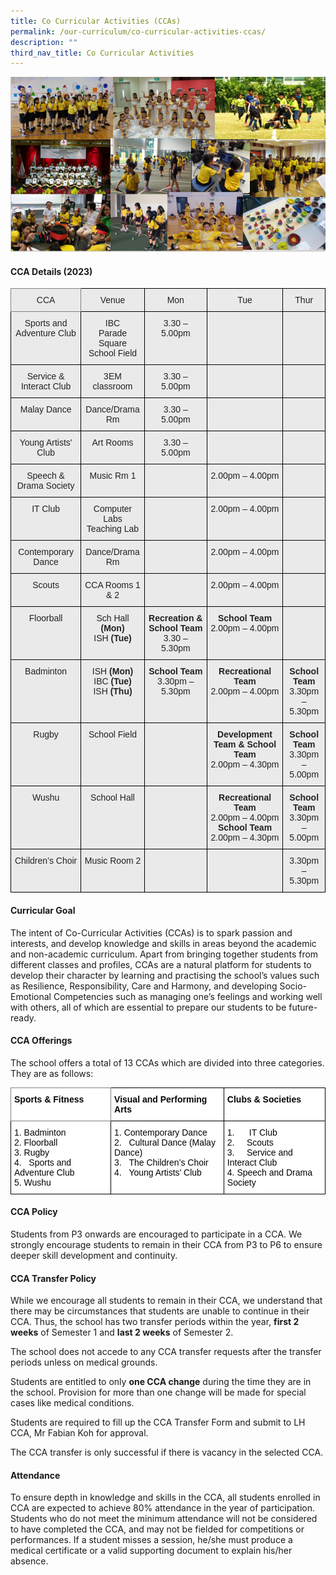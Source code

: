 ```yaml
---
title: Co Curricular Activities (CCAs)
permalink: /our-curriculum/co-curricular-activities-ccas/
description: ""
third_nav_title: Co Curricular Activities
---
```

![Co-Curricular Activities (CCAs)](/images/cca2020.png)

#### CCA Details (2023)

<style type="text/css">
.tg  {border-collapse:collapse;border-spacing:0;}
.tg td{border-color:black;border-style:solid;border-width:1px;font-family:Arial, sans-serif;font-size:14px;
  overflow:hidden;padding:10px 5px;word-break:normal;}
.tg th{border-color:black;border-style:solid;border-width:1px;font-family:Arial, sans-serif;font-size:14px;
  font-weight:normal;overflow:hidden;padding:10px 5px;word-break:normal;}
.tg .tg-ii8k{background-color:#EAEAEA;color:#222;text-align:center;vertical-align:top}
.tg .tg-6cvf{background-color:#EAEAEA;border-color:inherit;color:#222;text-align:center;vertical-align:top}
</style>
<table class="tg">
<thead>
  <tr>
    <th class="tg-6cvf">CCA</th>
    <th class="tg-ii8k">Venue</th>
    <th class="tg-ii8k">Mon</th>
    <th class="tg-ii8k">Tue</th>
    <th class="tg-ii8k">Thur</th>
  </tr>
</thead>
<tbody>
  <tr>
    <td class="tg-ii8k">Sports and Adventure Club<br> <br> <br></td>
    <td class="tg-ii8k">IBC<br>Parade Square<br>School Field</td>
    <td class="tg-ii8k">3.30 – 5.00pm</td>
    <td class="tg-ii8k"></td>
    <td class="tg-ii8k"></td>
  </tr>
  <tr>
    <td class="tg-ii8k">Service &amp; Interact Club</td>
    <td class="tg-ii8k">3EM classroom</td>
    <td class="tg-ii8k">3.30 – 5.00pm</td>
    <td class="tg-ii8k"></td>
    <td class="tg-ii8k"></td>
  </tr>
  <tr>
    <td class="tg-ii8k">Malay Dance</td>
    <td class="tg-ii8k">Dance/Drama Rm</td>
    <td class="tg-ii8k">3.30 – 5.00pm</td>
    <td class="tg-ii8k"></td>
    <td class="tg-ii8k"></td>
  </tr>
  <tr>
    <td class="tg-ii8k">Young Artists' Club</td>
    <td class="tg-ii8k">Art Rooms</td>
    <td class="tg-ii8k">3.30 – 5.00pm</td>
    <td class="tg-ii8k"></td>
    <td class="tg-ii8k"></td>
  </tr>
  <tr>
    <td class="tg-ii8k">Speech &amp; Drama Society</td>
    <td class="tg-ii8k">Music Rm 1</td>
    <td class="tg-ii8k"></td>
    <td class="tg-ii8k">2.00pm – 4.00pm<br></td>
    <td class="tg-ii8k"></td>
  </tr>
  <tr>
    <td class="tg-ii8k">IT Club</td>
    <td class="tg-ii8k">Computer Labs<br>Teaching Lab</td>
    <td class="tg-ii8k"></td>
    <td class="tg-ii8k">2.00pm – 4.00pm<br></td>
    <td class="tg-ii8k"></td>
  </tr>
  <tr>
    <td class="tg-ii8k">Contemporary Dance</td>
    <td class="tg-ii8k">Dance/Drama Rm</td>
    <td class="tg-ii8k"></td>
    <td class="tg-ii8k">2.00pm – 4.00pm<br></td>
    <td class="tg-ii8k"></td>
  </tr>
  <tr>
    <td class="tg-ii8k">Scouts</td>
    <td class="tg-ii8k">CCA Rooms 1 & 2</td>
    <td class="tg-ii8k"></td>
    <td class="tg-ii8k">2.00pm – 4.00pm<br></td>
    <td class="tg-ii8k"></td>
  </tr>
  <tr>
    <td class="tg-ii8k">Floorball</td>
		<td class="tg-ii8k">Sch Hall <b>(Mon)</b><br>ISH <b>(Tue)</b></td>
		<td class="tg-ii8k"><b>Recreation &amp; School Team</b><br>3.30 – 5.30pm </td>
		<td class="tg-ii8k"><b>School Team</b><br>2.00pm – 4.00pm<br></td>
    <td class="tg-ii8k"></td>
  </tr>
	  <tr>
    <td class="tg-ii8k">Badminton</td>
			<td class="tg-ii8k">ISH <b>(Mon)</b><br>IBC <b>(Tue)</b><br>ISH <b>(Thu)</b></td>
			<td class="tg-ii8k"><b>School Team</b><br>3.30pm – 5.30pm</td>
			<td class="tg-ii8k"><b>Recreational Team</b><br>2.00pm – 4.00pm</td>
			<td class="tg-ii8k"><b>School Team</b><br>3.30pm – 5.30pm</td>
  </tr>
  <tr>
    <td class="tg-ii8k">Rugby</td>
    <td class="tg-ii8k">School Field</td>
    <td class="tg-ii8k"></td>
		<td class="tg-ii8k"><b>Development Team & School Team</b><br>2.00pm – 4.30pm</td>
		<td class="tg-ii8k"><b>School Team</b><br>3.30pm – 5.00pm</td>
  </tr>
	  <tr>
    <td class="tg-ii8k">Wushu<br> <br></td>
    <td class="tg-ii8k">School Hall</td>
    <td class="tg-ii8k"></td>
			<td class="tg-ii8k"><b>Recreational Team</b><br>2.00pm – 4.00pm<br><b>School Team</b><br>2.00pm – 4.30pm </td>
			<td class="tg-ii8k"><b>School Team</b><br>3.30pm – 5.00pm</td>
  </tr>
  <tr>
    <td class="tg-ii8k">Children’s Choir<br> </td>
    <td class="tg-ii8k">Music Room 2</td>
    <td class="tg-ii8k"></td>
    <td class="tg-ii8k"></td>
    <td class="tg-ii8k">3.30pm – 5.30pm</td>
  </tr>
</tbody>
</table>

#### Curricular Goal

The intent of Co-Curricular Activities (CCAs) is to spark passion and interests, and develop knowledge and skills in areas beyond the academic and non-academic curriculum. Apart from bringing together students from different classes and profiles, CCAs are a natural platform for students to develop their character by learning and practising the school’s values such as Resilience, Responsibility, Care and Harmony, and developing Socio-Emotional Competencies such as managing one’s feelings and working well with others, all of which are essential to prepare our students to be future-ready.

#### CCA Offerings

The school offers a total of 13 CCAs which are divided into three categories.<br>
They are as follows:

<style type="text/css">
.tg  {border-collapse:collapse;border-spacing:0;}
.tg td{border-color:black;border-style:solid;border-width:1px;font-family:Arial, sans-serif;font-size:14px;
  overflow:hidden;padding:10px 5px;word-break:normal;}
.tg th{border-color:black;border-style:solid;border-width:1px;font-family:Arial, sans-serif;font-size:14px;
  font-weight:normal;overflow:hidden;padding:10px 5px;word-break:normal;}
.tg .tg-0u8h{background-color:#FFF;border-color:inherit;color:#050505;font-weight:bold;text-align:left;vertical-align:top}
.tg .tg-s6wz{background-color:#FFF;color:#050505;text-align:left;vertical-align:top}
.tg .tg-xjv0{background-color:#FFF;color:#050505;font-weight:bold;text-align:left;vertical-align:top}
</style>
<table class="tg">
<thead>
  <tr>
    <th class="tg-0u8h">Sports &amp; Fitness</th>
    <th class="tg-xjv0">Visual and Performing Arts</th>
    <th class="tg-xjv0">Clubs &amp; Societies</th>
  </tr>
</thead>
<tbody>
  <tr>
    <td class="tg-s6wz">1.    Badminton<br>2.    Floorball<br>3.    Rugby<br>4.   Sports and Adventure Club<br>5.    Wushu </td>
    <td class="tg-s6wz"><span style="background-color:initial">1.</span>     <span style="background-color:initial">Contemporary Dance</span><br>2.   Cultural Dance (Malay Dance)<br>3.   The Children’s Choir<br>4.   Young Artists’ Club</td>
    <td class="tg-s6wz">1.      IT Club<br>2.     Scouts<br>3.     Service and Interact Club<br>4.  Speech and Drama Society<br> </td>
  </tr>
</tbody>
</table>

#### CCA Policy
Students from P3 onwards are encouraged to participate in a CCA. We strongly encourage students to remain in their CCA from P3 to P6 to ensure deeper skill development and continuity.

#### CCA Transfer Policy

While we encourage all students to remain in their CCA, we understand that there may be circumstances that students are unable to continue in their CCA. Thus, the school has two transfer periods within the year, **first 2 weeks** of Semester 1 and **last 2 weeks** of Semester 2.

The school does not accede to any CCA transfer requests after the transfer periods unless on medical grounds.

Students are entitled to only **one CCA change** during the time they are in the school. Provision for more than one change will be made for special cases like medical conditions.

Students are required to fill up the CCA Transfer Form and submit to LH CCA, Mr Fabian Koh for approval.

The CCA transfer is only successful if there is vacancy in the selected CCA.

#### Attendance
To ensure depth in knowledge and skills in the CCA, all students enrolled in CCA are expected to achieve 80% attendance in the year of participation. Students who do not meet the minimum attendance will not be considered to have completed the CCA, and may not be fielded for competitions or performances. If a student misses a session, he/she must produce a medical certificate or a valid supporting document to explain his/her absence.